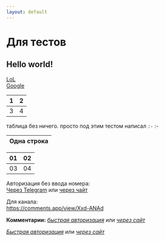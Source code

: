```yaml
---
layout: default
---
```


# Для тестов
## Hello world!
[LoL](/beta)  
[Google](http://google.com)

1 | 2
:-|-:
3 | 4

таблица без ничего. просто под этим тестом написал `:-`
:-


|Одна строка|
|:-:|

|01|02|
|:-|-:|
|03|04|

Авторизация без ввода номера:  
[Через Telegram](tg://resolve?domain=feelmus&post=33) или [через чайт](https://t.me/feelmus/33)  

Для канала:  
<https://comments.app/view/Xxd-ANAd>  


**Комментарии:**  [*быстрая авторизация*](tg://resolve?domain=feelmus&post=33)  или  [*через сайт*](https://t.me/feelmus/33)  
<script async src="https://comments.app/js/widget.js?2" data-comments-app-website="zuRUPyyL" data-limit="5"></script>  

[*Быстрая авторизация*](tg://resolve?domain=feelmus&post=33)  или  [*через сайт*](https://t.me/feelmus/33) 
